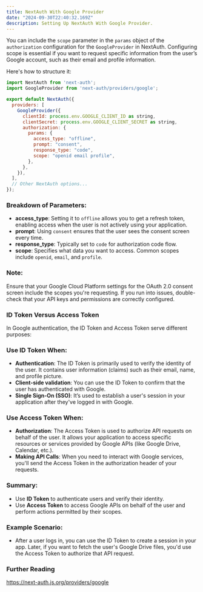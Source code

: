 ```yaml
---
title: NextAuth With Google Provider
date: "2024-09-30T22:40:32.169Z"
description: Setting Up NextAuth With Google Provider.
---
```


You can include the `scope` parameter in the `params` object of the `authorization` configuration for the `GoogleProvider` in NextAuth. Configuring scope is essential if you want to request specific information from the user’s Google account, such as their email and profile information.

Here's how to structure it:

```javascript
import NextAuth from 'next-auth';
import GoogleProvider from 'next-auth/providers/google';

export default NextAuth({
  providers: [
    GoogleProvider({
      clientId: process.env.GOOGLE_CLIENT_ID as string,
      clientSecret: process.env.GOOGLE_CLIENT_SECRET as string,
      authorization: {
        params: {
          access_type: "offline",
          prompt: "consent",
          response_type: "code",
          scope: "openid email profile", 
        },
      },
    }),
  ],
  // Other NextAuth options...
});
```

### Breakdown of Parameters:
- **access_type**: Setting it to `offline` allows you to get a refresh token, enabling access when the user is not actively using your application.
- **prompt**: Using `consent` ensures that the user sees the consent screen every time.
- **response_type**: Typically set to `code` for authorization code flow.
- **scope**: Specifies what data you want to access. Common scopes include `openid`, `email`, and `profile`.

### Note:
Ensure that your Google Cloud Platform settings for the OAuth 2.0 consent screen include the scopes you're requesting. If you run into issues, double-check that your API keys and permissions are correctly configured.


### ID Token Versus Access Token
In Google authentication, the ID Token and Access Token serve different purposes:

### Use ID Token When:
- **Authentication**: The ID Token is primarily used to verify the identity of the user. It contains user information (claims) such as their email, name, and profile picture.
- **Client-side validation**: You can use the ID Token to confirm that the user has authenticated with Google.
- **Single Sign-On (SSO)**: It’s used to establish a user's session in your application after they've logged in with Google.

### Use Access Token When:
- **Authorization**: The Access Token is used to authorize API requests on behalf of the user. It allows your application to access specific resources or services provided by Google APIs (like Google Drive, Calendar, etc.).
- **Making API Calls**: When you need to interact with Google services, you'll send the Access Token in the authorization header of your requests.

### Summary:
- Use **ID Token** to authenticate users and verify their identity.
- Use **Access Token** to access Google APIs on behalf of the user and perform actions permitted by their scopes.

### Example Scenario:
- After a user logs in, you can use the ID Token to create a session in your app. Later, if you want to fetch the user's Google Drive files, you'd use the Access Token to authorize that API request.

### Further Reading
https://next-auth.js.org/providers/google

